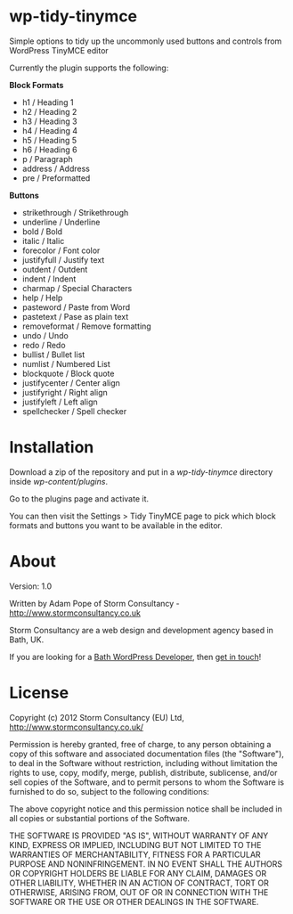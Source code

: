 wp-tidy-tinymce
=========================

Simple options to tidy up the uncommonly used buttons and controls from WordPress TinyMCE editor

Currently the plugin supports the following:

**Block Formats**

- h1 / Heading 1 
- h2 / Heading 2 
- h3 / Heading 3 
- h4 / Heading 4 
- h5 / Heading 5 
- h6 / Heading 6 
- p / Paragraph
- address / Address
- pre / Preformatted

**Buttons**

- strikethrough / Strikethrough
- underline / Underline
- bold / Bold
- italic / Italic
- forecolor / Font color
- justifyfull / Justify text
- outdent / Outdent
- indent / Indent
- charmap / Special Characters
- help / Help
- pasteword / Paste from Word
- pastetext / Pase as plain text
- removeformat / Remove formatting
- undo / Undo
- redo / Redo
- bullist / Bullet list
- numlist / Numbered List
- blockquote / Block quote
- justifycenter / Center align
- justifyright / Right align
- justifyleft / Left align
- spellchecker / Spell checker

Installation
============

Download a zip of the repository and put in a *wp-tidy-tinymce* directory inside
*wp-content/plugins*.

Go to the plugins page and activate it.

You can then visit the Settings > Tidy TinyMCE page to pick which block formats and buttons you want to be available in the editor.

About
=====

Version: 1.0

Written by Adam Pope of Storm Consultancy - <http://www.stormconsultancy.co.uk>

Storm Consultancy are a web design and development agency based in Bath, UK.

If you are looking for a [Bath WordPress Developer](http://www.stormconsultancy.co.uk/services/bath-wordpress-developers), then [get in touch](http://www.stormconsultancy.co.uk/contact)!

License
=======

Copyright (c) 2012 Storm Consultancy (EU) Ltd, 
<http://www.stormconsultancy.co.uk/>

Permission is hereby granted, free of charge, to any person obtaining
a copy of this software and associated documentation files (the
"Software"), to deal in the Software without restriction, including
without limitation the rights to use, copy, modify, merge, publish,
distribute, sublicense, and/or sell copies of the Software, and to
permit persons to whom the Software is furnished to do so, subject to
the following conditions:

The above copyright notice and this permission notice shall be
included in all copies or substantial portions of the Software.

THE SOFTWARE IS PROVIDED "AS IS", WITHOUT WARRANTY OF ANY KIND,
EXPRESS OR IMPLIED, INCLUDING BUT NOT LIMITED TO THE WARRANTIES OF
MERCHANTABILITY, FITNESS FOR A PARTICULAR PURPOSE AND
NONINFRINGEMENT. IN NO EVENT SHALL THE AUTHORS OR COPYRIGHT HOLDERS BE
LIABLE FOR ANY CLAIM, DAMAGES OR OTHER LIABILITY, WHETHER IN AN ACTION
OF CONTRACT, TORT OR OTHERWISE, ARISING FROM, OUT OF OR IN CONNECTION
WITH THE SOFTWARE OR THE USE OR OTHER DEALINGS IN THE SOFTWARE.